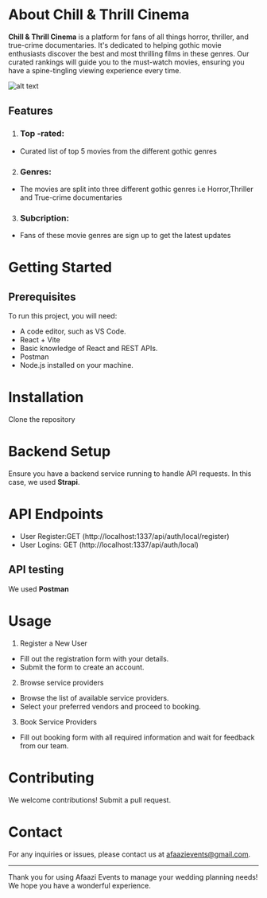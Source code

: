 # About Chill & Thrill Cinema
**Chill & Thrill Cinema** is a platform for fans of all things horror, thriller, and true-crime documentaries.
It's dedicated to helping gothic movie enthusiasts discover the best and most thrilling films in these genres.
Our curated rankings will guide you to the must-watch movies, ensuring you have a spine-tingling viewing experience every time.


![alt text](/public/images/Afaazi-image.png)

## Features
1. ### Top -rated: 
- Curated list of top 5 movies from the different gothic genres
2.  ### Genres:
- The movies are split into three different gothic genres i.e Horror,Thriller and True-crime documentaries

3.  ### Subcription: 
- Fans of these movie genres are sign up to get the latest updates


# Getting Started
## Prerequisites
To run this project, you will need:
- A code editor, such as VS Code.
- React + Vite
- Basic knowledge of React and REST APIs.
- Postman
- Node.js installed on your machine.


# Installation
Clone the repository

# Backend Setup
Ensure you have a backend service running to handle API requests. In this case, we used **Strapi**.

# API Endpoints
- User Register:GET (http://localhost:1337/api/auth/local/register)
- User Logins: GET (http://localhost:1337/api/auth/local)

## API testing
We used **Postman**

# Usage
1. Register a New User

- Fill out the registration form with your details.
- Submit the form to create an account.

2. Browse service providers

- Browse the list of available service providers.
- Select your preferred vendors and proceed to booking.

3. Book Service Providers
- Fill out booking form with all required information and wait for feedback from our team.

# Contributing
We welcome contributions! Submit a pull request.

# Contact
For any inquiries or issues, please contact us at afaazievents@gmail.com.

---
Thank you for using Afaazi Events to manage your wedding planning needs! We hope you have a wonderful experience.



